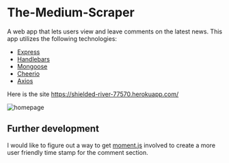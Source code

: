 # The-Medium-Scraper

A web app that lets users view and leave comments on the latest news. This app utilizes the following technologies:

* [Express][1]
* [Handlebars][2]
* [Mongoose][3]
* [Cheerio][4]
* [Axios][5] 

Here is the site https://shielded-river-77570.herokuapp.com/

![homepage](https://lh3.googleusercontent.com/zBfFU3Kz1lrJU6l3fxuPzgFGL3GqAo6SGvLltGhAMkKciwTSMUD2qCoJQqd51f3tVkTe292Qn9uMEQfik8qad3y6Mw-JwwD3iAr66dYV1RMG-w7LWZJRfu0bHF_xEz4uAps3lXm4PA=w2400)


[1]: https://expressjs.com
[2]: https://handlebarsjs.com
[3]: https://mongoosejs.com
[4]: https://npmjs.com/package/cheerio
[5]: https://npmjs.com/package/axios
[6]: https://momentjs.com


## Further development
I would like to figure out a way to get [moment.js][6] involved to create a more user friendly time stamp for the comment section. 



